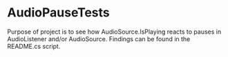 # AudioPauseTests

Purpose of project is to see how AudioSource.IsPlaying reacts to pauses in AudioListener and/or AudioSource.  Findings can be found in the README.cs script.
